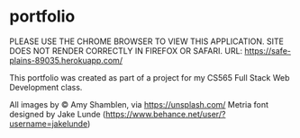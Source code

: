 # portfolio

PLEASE USE THE CHROME BROWSER TO VIEW THIS APPLICATION. SITE DOES NOT RENDER CORRECTLY IN FIREFOX OR SAFARI.
URL: https://safe-plains-89035.herokuapp.com/

This portfolio was created as part of a project for my CS565 Full Stack Web Development class. 

All images by &copy; Amy Shamblen, via https://unsplash.com/
Metria font designed by Jake Lunde (https://www.behance.net/user/?username=jakelunde)
